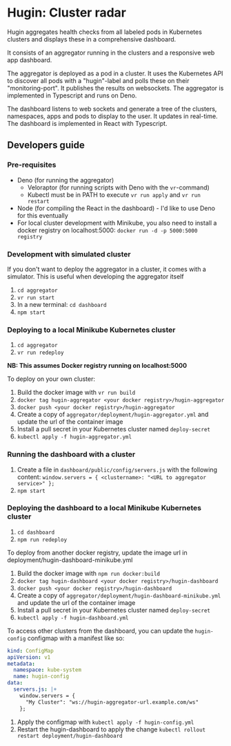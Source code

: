 Hugin: Cluster radar
====================

Hugin aggregates health checks from all labeled pods in Kubernetes clusters and displays these in a comprehensive dashboard.

It consists of an aggregator running in the clusters and a responsive web app dashboard.

The aggregator is deployed as a pod in a cluster. It uses the Kubernetes API to discover all pods with a "hugin"-label and polls these on their "monitoring-port". It publishes the results on websockets. The aggregator is implemented in Typescript and runs on Deno.

The dashboard listens to web sockets and generate a tree of the clusters, namespaces, apps and pods to display to the user. It updates in real-time. The dashboard is implemented in React with Typescript.

## Developers guide

### Pre-requisites

* Deno (for running the aggregator)
  * Veloraptor (for running scripts with Deno with the `vr`-command)
  * Kubectl must be in PATH to execute `vr run apply` and `vr run restart`
* Node (for compiling the React in the dashboard) - I'd like to use Deno for this eventually
* For local cluster development with Minikube, you also need to install a docker registry on localhost:5000: `docker run -d -p 5000:5000 registry`

### Development with simulated cluster

If you don't want to deploy the aggregator in a cluster, it comes with a simulator. This is useful when developing the aggregator itself

1. `cd aggregator`
2. `vr run start`
3. In a new terminal: `cd dashboard`
4. `npm start`

### Deploying to a local Minikube Kubernetes cluster

1. `cd aggregator`
2. `vr run redeploy`

**NB: This assumes Docker registry running on localhost:5000**

To deploy on your own cluster:

1. Build the docker image with `vr run build`
2. `docker tag hugin-aggregator <your docker registry>/hugin-aggregator`
3. `docker push <your docker registry>/hugin-aggregator`
4. Create a copy of `aggregator/deployment/hugin-aggregator.yml` and update the url of the container image
5. Install a pull secret in your Kubernetes cluster named `deploy-secret`
6. `kubectl apply -f hugin-aggregator.yml`


### Running the dashboard with a cluster

1. Create a file in `dashboard/public/config/servers.js` with the following content: `window.servers = { <clustername>: "<URL to aggregator service>" };`
2. `npm start`

### Deploying the dashboard to a local Minikube Kubernetes cluster

1. `cd dashboard`
2. `npm run redeploy`

To deploy from another docker registry, update the image url in deployment/hugin-dashboard-minikube.yml

1. Build the docker image with `npm run docker:build`
2. `docker tag hugin-dashboard <your docker registry>/hugin-dashboard`
3. `docker push <your docker registry>/hugin-dashboard`
4. Create a copy of `aggregator/deployment/hugin-dashboard-minikube.yml` and update the url of the container image
5. Install a pull secret in your Kubernetes cluster named `deploy-secret`
6. `kubectl apply -f hugin-dashboard.yml`


To access other clusters from the dashboard, you can update the `hugin-config` configmap with a manifest like so:

```yaml
kind: ConfigMap
apiVersion: v1
metadata:
  namespace: kube-system
  name: hugin-config
data:
  servers.js: |+
    window.servers = {
      "My Cluster": "ws://hugin-aggregator-url.example.com/ws"
    };
```

1. Apply the configmap with `kubectl apply -f hugin-config.yml`
2. Restart the hugin-dashboard to apply the change `kubectl rollout restart deployment/hugin-dashboard`
